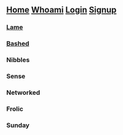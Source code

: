 ## [Home](../index.md)   [Whoami](../index.md)     [Login](../index.md)    [Signup](../index.md)

### [Lame](/hackthebox/lame/)
### [Bashed](/hackthebox/bashed/)
### Nibbles
### Sense
### Networked
### Frolic
### Sunday

